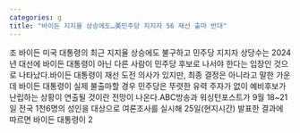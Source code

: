 ```yaml
---
categories: g
title: "바이든 지지율 상승에도…美민주당 지지자 56 재선 출마 반대"
---
```

조 바이든 미국 대통령의 최근 지지율 상승에도 불구하고 민주당 지지자 상당수는 2024년 대선에 바이든 대통령이 아닌 다른 사람이 민주당 후보로 나서야 한다는 입장인 것으로 나타났다.바이든 대통령이 재선 도전 의사가 있지만, 최종 결정은 아니라고 말한 가운데 바이든 대통령이 실제 불출마할 경우 민주당은 뚜렷한 유력 주자가 없이 예비후보가 난립하는 상황이 연출될 것이란 전망이 나온다.ABC방송과 워싱턴포스트가 9월 18~21일 전국 1천6명의 성인을 대상으로 여론조사를 실시해 25일(현지시간) 발표한 결과에 따르면 바이든 대통령이 2